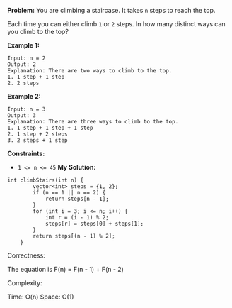 **Problem:**
You are climbing a staircase. It takes `n` steps to reach the top.

Each time you can either climb `1` or `2` steps. In how many distinct ways can you climb to the top?

 

**Example 1:**

```
Input: n = 2
Output: 2
Explanation: There are two ways to climb to the top.
1. 1 step + 1 step
2. 2 steps
```

**Example 2:**

```
Input: n = 3
Output: 3
Explanation: There are three ways to climb to the top.
1. 1 step + 1 step + 1 step
2. 1 step + 2 steps
3. 2 steps + 1 step
```

 

**Constraints:**

- `1 <= n <= 45`
**My Solution:**
```
int climbStairs(int n) {
        vector<int> steps = {1, 2};
        if (n == 1 || n == 2) {
            return steps[n - 1];
        }
        for (int i = 3; i <= n; i++) {
            int r = (i - 1) % 2;
            steps[r] = steps[0] + steps[1];
        }
        return steps[(n - 1) % 2];
    }
```
Correctness:

The equation is F(n) = F(n - 1) + F(n - 2)

Complexity:

Time: O(n)
Space: O(1)